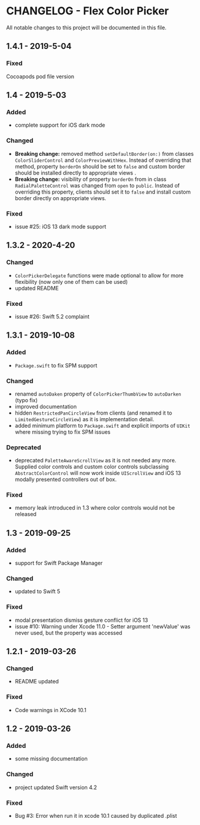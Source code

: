 # CHANGELOG - Flex Color Picker

All notable changes to this project will be documented in this file.

## 1.4.1 - 2019-5-04

### Fixed
Cocoapods pod file version

## 1.4 - 2019-5-03

### Added
- complete support for iOS dark mode

### Changed
- **Breaking change:** removed method `setDefaultBorder(on:)` from classes `ColorSliderControl` and `ColorPreviewWithHex`. Instead of overriding that method, property `borderOn` should be set to `false` and custom border should be installed directly to appropriate views .
- **Breaking change:** visibility of property `borderOn` from in class `RadialPaletteControl` was changed from `open` to `public`. Instead of overriding this property, clients should set it to `false` and install custom border directly on appropriate views.

### Fixed
- issue #25: iOS 13 dark mode support

## 1.3.2 - 2020-4-20

### Changed
- `ColorPickerDelegate` functions were made optional to allow for more flexibility (now only one of them can be used)
- updated README

### Fixed
- issue #26: Swift  5.2 complaint 

## 1.3.1 - 2019-10-08

### Added
- `Package.swift` to fix SPM support 

### Changed
- renamed `autoDaken` property of `ColorPickerThumbView` to `autoDarken` (typo fix)
- improved documentation
- hidden `RestrictedPanCircleView` from clients (and renamed it to `LimitedGestureCircleView`) as it is implementation detail. 
- added minimum platform to `Package.swift` and explicit imports of `UIKit` where missing trying to fix SPM issues   

### Deprecated
- deprecated `PaletteAwareScrollView` as it is not needed any more. Supplied color controls and custom color controls subclassing `AbstractColorControl` will now work inside `UIScrollView` and iOS 13 modally presented controllers out of box.

### Fixed
- memory leak introduced in 1.3 where color controls would not be released

## 1.3 - 2019-09-25

### Added
- support for Swift Package Manager

### Changed
- updated to Swift 5

### Fixed
- modal presentation dismiss gesture conflict for iOS 13
- issue #10: Warning under Xcode 11.0 - Setter argument 'newValue' was never used, but the property was accessed

## 1.2.1 - 2019-03-26

### Changed
- README updated 

### Fixed
- Code warnings in XCode 10.1


## 1.2 - 2019-03-26

### Added
- some missing documentation

### Changed
- project updated Swift version 4.2

### Fixed
- Bug #3: Error when run it in xcode 10.1 caused by duplicated .plist
